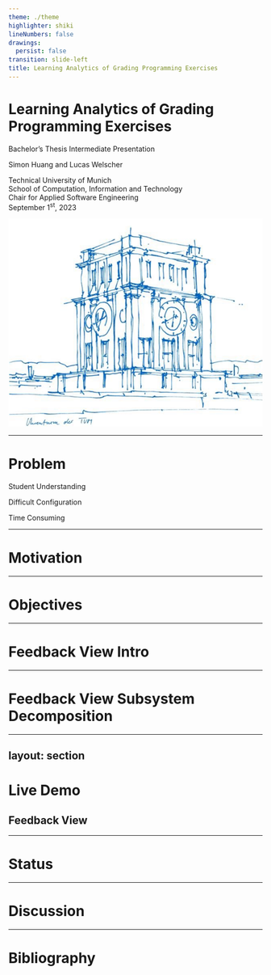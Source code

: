```yaml
---
theme: ./theme
highlighter: shiki
lineNumbers: false
drawings:
  persist: false
transition: slide-left
title: Learning Analytics of Grading Programming Exercises
---
```


<div class="grid grid-cols-2">
    <div>
        <h1>Learning Analytics of Grading Programming Exercises</h1>
        <p class="text-[#0065bd] text-xl">Bachelor’s Thesis Intermediate Presentation</p>
        <div class="my-12">
            <p class="font-bold">Simon Huang and Lucas Welscher</p>
        </div>
        <p>
            Technical University of Munich<br/>
            School of Computation, Information and Technology<br/>
            Chair for Applied Software Engineering<br/>
            September 1<sup>st</sup>, 2023
        </p>
    </div>
    <img src="assets/uhrenturm.png"/>
</div>

<!--
The last comment block of each slide will be treated as slide notes. It will be visible and editable in Presenter Mode along with the slide. [Read more in the docs](https://sli.dev/guide/syntax.html#notes)
-->

---

# Problem

<div class="grid grid-cols-3 color-[#0065bd] items-center justify-center mt-32">
    <v-click>
        <div class="flex flex-col items-center">
            <mdi-puzzle class="w-20 h-20"/>
            <p class="text-black">Student Understanding</p>
        </div>
    </v-click>
    <v-click>
        <div class="flex flex-col items-center">
            <mdi-cog class="w-20 h-20"/>
            <p class="text-black">Difficult Configuration</p>
        </div>
    </v-click>
    <v-click>
        <div class="flex flex-col items-center">
            <mdi-clock class="w-20 h-20"/>
            <p class="text-black">Time Consuming</p>
        </div>
    </v-click>
</div>

<!--
- Understanding the grading from instructors and tutors is difficult for student
    - What does this feedback mean? What is the impact on my grade?
- Configuring grading did not reflect the way instructors want to grade exercises
- Overall too time consuming; Instructors where not able to easily create the amount of exercises with
the required amount of information and detail
-->

---

# Motivation

---

# Objectives

---

# Feedback View Intro

---

# Feedback View Subsystem Decomposition

---
 layout: section
---

# Live Demo

## Feedback View

---

# Status

---

# Discussion

---

# Bibliography
